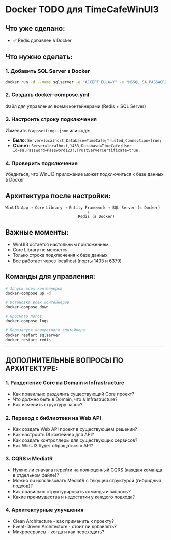 # Docker TODO для TimeCafeWinUI3

## Что уже сделано:

- ✅ Redis добавлен в Docker

## Что нужно сделать:

### 1. Добавить SQL Server в Docker

```bash
docker run -d --name sqlserver -e "ACCEPT_EULA=Y" -e "MSSQL_SA_PASSWORD=Password123!" -p 1433:1433 mcr.microsoft.com/mssql/server:2022-latest
```

### 2. Создать docker-compose.yml

Файл для управления всеми контейнерами (Redis + SQL Server)

### 3. Настроить строку подключения

Изменить в `appsettings.json` или коде:

- **Было**: `Server=localhost;Database=TimeCafe;Trusted_Connection=true;`
- **Станет**: `Server=localhost,1433;Database=TimeCafe;User Id=sa;Password=Password123!;TrustServerCertificate=true;`

### 4. Проверить подключение

Убедиться, что WinUI3 приложение может подключиться к базе данных в Docker

## Архитектура после настройки:

```
WinUI3 App → Core Library → Entity Framework → SQL Server (в Docker)
                                    ↓
                                Redis (в Docker)
```

## Важные моменты:

- WinUI3 остается настольным приложением
- Core Library не меняется
- Только строка подключения к базе данных
- Все работает через localhost (порты 1433 и 6379)

## Команды для управления:

```bash
# Запуск всех контейнеров
docker-compose up -d

# Остановка всех контейнеров
docker-compose down

# Просмотр логов
docker-compose logs

# Перезапуск конкретного контейнера
docker restart sqlserver
docker restart redis
```

---

## ДОПОЛНИТЕЛЬНЫЕ ВОПРОСЫ ПО АРХИТЕКТУРЕ:

### 1. Разделение Core на Domain и Infrastructure

- Как правильно разделить существующий Core проект?
- Что должно быть в Domain, что в Infrastructure?
- Как изменить структуру папок?

### 2. Переход с библиотеки на Web API

- Как создать Web API проект в существующем решении?
- Как настроить DI контейнер для API?
- Как создать контроллеры для существующих сервисов?
- Как WinUI3 будет обращаться к API?

### 3. CQRS и MediatR

- Нужно ли сначала перейти на полноценный CQRS (каждая команда в отдельном файле)?
- Можно ли использовать MediatR с текущей структурой (гибридный подход)?
- Как правильно структурировать команды и запросы?
- Какие преимущества и недостатки у каждого подхода?

### 4. Архитектурные улучшения

- Clean Architecture - как применить к проекту?
- Event-Driven Architecture - стоит ли добавлять?
- Микросервисы - когда и как переходить?
